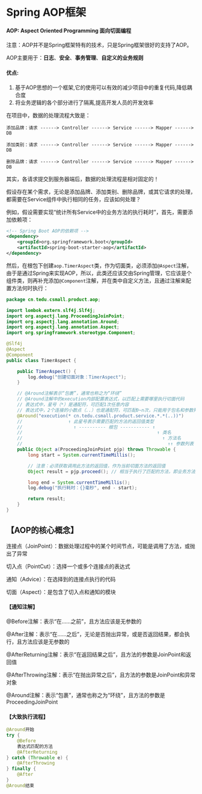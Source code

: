 # Spring AOP框架

#### AOP:  Aspect Oriented Programming 面向切面编程

注意：AOP并不是Spring框架特有的技术，只是Spring框架很好的支持了AOP。

AOP主要用于：**日志**、**安全**、**事务管理**、**自定义的业务规则**

#### 优点:

1. 基于AOP思想的一个框架,它的使用可以有效的减少项目中的重复代码,降低耦合度
2. 将业务逻辑的各个部分进行了隔离,提高开发人员的开发效率

在项目中，数据的处理流程大致是：

```
添加品牌：请求 ------> Controller ------> Service ------> Mapper ------> DB

添加类别：请求 ------> Controller ------> Service ------> Mapper ------> DB

删除品牌：请求 ------> Controller ------> Service ------> Mapper ------> DB
```

其实，各请求提交到服务器端后，数据的处理流程是相对固定的！

假设存在某个需求，无论是添加品牌、添加类别、删除品牌，或其它请求的处理，都需要在Service组件中执行相同的任务，应该如何处理？

例如，假设需要实现“统计所有Service中的业务方法的执行耗时”，首先，需要添加依赖项：

```xml
<!-- Spring Boot AOP的依赖项 -->
<dependency>
    <groupId>org.springframework.boot</groupId>
    <artifactId>spring-boot-starter-aop</artifactId>
</dependency>
```

然后，在根包下创建`aop.TimerAspect`类，作为切面类，必须添加`@Aspect`注解，由于是通过Spring来实现AOP，所以，此类还应该交由Spring管理，它应该是个组件类，则再补充添加`@Component`注解，并在类中自定义方法，且通过注解来配置方法何时执行：

```java
package cn.tedu.csmall.product.aop;

import lombok.extern.slf4j.Slf4j;
import org.aspectj.lang.ProceedingJoinPoint;
import org.aspectj.lang.annotation.Around;
import org.aspectj.lang.annotation.Aspect;
import org.springframework.stereotype.Component;

@Slf4j
@Aspect
@Component
public class TimerAspect {

    public TimerAspect() {
        log.debug("创建切面对象：TimerAspect");
    }

    // @Around注解表示“包裹”，通常也称之为“环绕”
    // @Around注解中的execution内部配置表达式，以匹配上需要哪里执行切面代码
    // 表达式中，星号（*）是通配符，可匹配1次任意内容
    // 表达式中，2个连接的小数点（..）也是通配符，可匹配0~n次，只能用于包名和参数列表
    @Around("execution(* cn.tedu.csmall.product.service.*.*(..))")
    //                 ↑ 此星号表示需要匹配的方法的返回值类型
    //                   ↑ ---------- 根包 ----------- ↑
    //                                                  ↑ 类名
    //                                                    ↑ 方法名
    //                                                      ↑↑ 参数列表
    public Object a(ProceedingJoinPoint pjp) throws Throwable {
        long start = System.currentTimeMillis();

        // 注意：必须获取调用此方法的返回值，作为当前切面方法的返回值
        Object result = pjp.proceed(); // 相当于执行了匹配的方法，即业务方法

        long end = System.currentTimeMillis();
        log.debug("执行耗时：{}毫秒", end - start);

        return result;
    }
}
```

## 【AOP的核心概念】

连接点（JoinPoint）：数据处理过程中的某个时间节点，可能是调用了方法，或抛出了异常

切入点（PointCut）：选择一个或多个连接点的表达式

通知（Advice）：在选择到的连接点执行的代码

切面（Aspect）：是包含了切入点和通知的模块

####  【通知注解】

@Before注解：表示“在……之前”，且方法应该是无参数的

@After注解：表示“在……之后”，无论是否抛出异常，或是否返回结果，都会执行，且方法应该是无参数的

@AfterReturning注解：表示“在返回结果之后”，且方法的参数是JoinPoint和返回值

@AfterThrowing注解：表示“在抛出异常之后”，且方法的参数是JoinPoint和异常对象

@Around注解：表示“包裹”，通常也称之为“环绕”，且方法的参数是ProceedingJoinPoint

####  【大致执行流程】

```java
@Around开始
try {
    @Before
    表达式匹配的方法
    @AfterReturning
} catch (Throwable e) {
    @AfterThrowing
} finally {
    @After
}
@Around结束
```